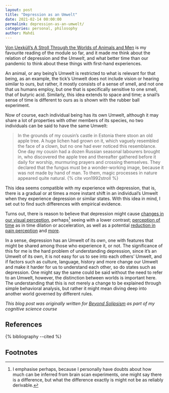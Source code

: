 ```yaml
---
layout: post
title: "Depression as an Umwelt"
date: 2021-02-14 00:00:00
permalink: depression-as-an-umwelt/
categories: personal, philosophy
author: Mahdi
---
```


[Von Uexküll’s A Stroll Through the Worlds of Animals and
Men](http://cspeech.ucd.ie/Fred/docs/vonUexkuell.pdf) is my favourite reading of
the module so far, and it made me think about the relation of depression and the
_Umwelt_, and what better time than our pandemic to think about these things with first-hand experiences.

An animal, or any being’s Umwelt is restricted to what is relevant for that
being, as an example, the tick’s Umwelt does not include vision or hearing similar to ours, but rather, it mostly consists of a sense of smell, and not one that us humans employ, but one that is specifically sensitive to one smell, that of butyric acid. Similarly, this idea extends to space and time; a snail’s sense of time is different to ours as is shown with the rubber ball experiment.

Now of course, each individual being has its own Umwelt, although it may share
a lot of properties with other members of its species, no two individuals can be
said to have the same Umwelt:

> In the grounds of my cousin’s castle in Estonia there stoon an old apple tree.
A huge lichen had grown on it, which vaguely resembled the face of a clown, but
no one had ever noticed this resemblance. One day my cousin had a dozen Russian
seasonal labourers brought in, who discovered the apple tree and thereafter
gathered before it daily for worship, murmuring prayers and crossing themselves.
They declared that the fungus must be a wonder-working image, because it was not
made by hand of man. To them, magic processes in nature appeared quite natural.
{% cite von1992stroll %}

This idea seems compatible with my experience with depression, that is, there is a gradual or at times a more instant shift in an individual’s Umwelt when they experience depression or similar states. With this idea in mind, I set out to find such differences with empirical evidence.

Turns out, there is reason to believe that depression might cause [changes in
our visual
perception](https://www.health.harvard.edu/newsletter_article/the-quirky-brain-how-depression-may-alter-visual-perception),
perhaps[^1] seeing with a lower contrast; [perception of
time](https://pubmed.ncbi.nlm.nih.gov/30798221/) as in time dilation or
acceleration, as well as a potential [reduction in pain
perception](https://journals.lww.com/psychosomaticmedicine/Citation/1994/07000/Pain_perception_in_depression__relationships_to.10.aspx)
and [more](https://pubmed.ncbi.nlm.nih.gov/19414617/).

In a sense, depression has an Umwelt of its own, one with features that might
be shared among those who experience it, or not. The significance of this for me
is the hard problem of understanding depression, since it’s an Umwelt of its
own, it is not easy for us to see into each others’ Umwelt, and if factors
such as culture, language, history and more change our Umwelt and make it
harder for us to understand each other, so do states such as depression. One
might say the same could be said without the need to refer to an Umwelt, however, the distinction between worlds is important here. The understanding that this is not merely a change to be explained through simple behavioral analysis, but rather it might mean diving deep into another world governed by different rules.

_This blog post was originally written for [Beyond
Solipsism](https://postcognitivism.wordpress.com/2021/02/14/depression-as-an-umwelt/#more-3255)
as part of my cognitive science course_

## References

{% bibliography --cited %}

## Footnotes

[^1]: I emphasise perhaps, because I personally have doubts about how much can be inferred from brain scan experiments, one might say there is a difference, but what the difference exactly is might not be as reliably derivable.
